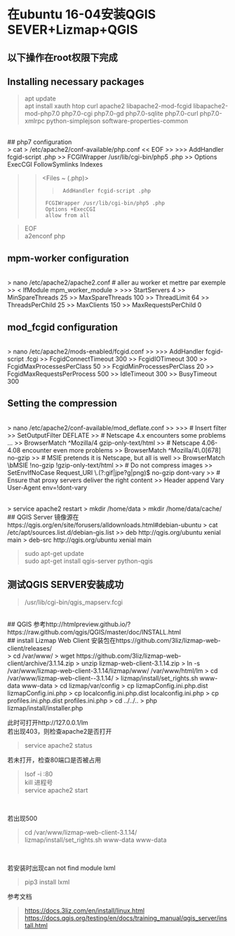 # 在ubuntu 16-04安装QGIS SEVER+Lizmap+QGIS
## 以下操作在root权限下完成
## Installing necessary packages ##
>apt update  
>apt install xauth htop curl apache2 libapache2-mod-fcgid libapache2-mod-php7.0 php7.0-cgi php7.0-gd php7.0-sqlite php7.0-curl php7.0-xmlrpc python-simplejson software-properties-common
<br>
## php7 configuration
<br>
> cat > /etc/apache2/conf-available/php.conf << EOF 
>> <Directory /usr/share> 
>>>      AddHandler fcgid-script .php  
>>      FCGIWrapper /usr/lib/cgi-bin/php5 .php  
>>      Options ExecCGI FollowSymlinks Indexes  

>></Directory >  

>> <Files ~ (\.php)>  
>>>      AddHandler fcgid-script .php  
>>      FCGIWrapper /usr/lib/cgi-bin/php5 .php  
>>      Options +ExecCGI  
>>      allow from all  

>> </Files >  

> EOF  
> a2enconf php
## mpm-worker configuration
<br>
> nano /etc/apache2/apache2.conf # aller au worker et mettre par exemple
>> < IfModule mpm_worker_module >
>>>      StartServers       4  
>>      MinSpareThreads    25  
>>      MaxSpareThreads    100  
>>      ThreadLimit          64  
>>      ThreadsPerChild      25  
>>      MaxClients        150  
>>      MaxRequestsPerChild   0  

>> </IfModule >

## mod_fcgid configuration
<br>
> nano /etc/apache2/mods-enabled/fcgid.conf
>> <IfModule mod_fcgid.c>
>>>      AddHandler    fcgid-script .fcgi  
>>      FcgidConnectTimeout 300  
>>      FcgidIOTimeout 300  
>>      FcgidMaxProcessesPerClass 50  
>>      FcgidMinProcessesPerClass 20  
>>      FcgidMaxRequestsPerProcess 500  
>>      IdleTimeout   300  
>>      BusyTimeout   300  

>> </IfModule >
## Setting the compression
<br>
> nano /etc/apache2/conf-available/mod_deflate.conf
>> <Location / >  
>>>        # Insert filter
>>        SetOutputFilter DEFLATE
>>        # Netscape 4.x encounters some problems ...
>>        BrowserMatch ^Mozilla/4 gzip-only-text/html
>>        # Netscape 4.06-4.08 encounter even more problems
>>        BrowserMatch ^Mozilla/4\.0[678] no-gzip
>>        # MSIE pretends it is Netscape, but all is well
>>        BrowserMatch \bMSIE !no-gzip !gzip-only-text/html
>>        # Do not compress images
>>        SetEnvIfNoCase Request_URI \.(?:gif|jpe?g|png)$ no-gzip dont-vary
>>        # Ensure that proxy servers deliver the right content
>>        Header append Vary User-Agent env=!dont-vary

>> </Location >
<br>
>         service apache2 restart  
>          mkdir /home/data  
>         mkdir /home/data/cache/
<br>
## QGIS Server
镜像源在https://qgis.org/en/site/forusers/alldownloads.html#debian-ubuntu
> cat /etc/apt/sources.list.d/debian-gis.list
>>     deb http://qgis.org/ubuntu xenial main  
>     deb-src http://qgis.org/ubuntu xenial main

> sudo apt-get update  
> sudo apt-get install qgis-server python-qgis
## 测试QGIS SERVER安装成功
> /usr/lib/cgi-bin/qgis_mapserv.fcgi
<br>
## QGIS
参考http://htmlpreview.github.io/?https://raw.github.com/qgis/QGIS/master/doc/INSTALL.html
<br>
## install Lizmap Web Client
安装包在https://github.com/3liz/lizmap-web-client/releases/
<br>
> cd /var/www/  
> wget https://github.com/3liz/lizmap-web-client/archive/3.1.14.zip  
> unzip lizmap-web-client-3.1.14.zip  
> ln -s /var/www/lizmap-web-client-3.1.14/lizmap/www/ /var/www/html/lm  
> cd /var/www/lizmap-web-client--3.1.14/  
> lizmap/install/set_rights.sh www-data www-data  
> cd lizmap/var/config  
> cp lizmapConfig.ini.php.dist lizmapConfig.ini.php  
> cp localconfig.ini.php.dist localconfig.ini.php  
> cp profiles.ini.php.dist profiles.ini.php  
> cd ../../..  
> php lizmap/install/installer.php  
<br>

此时可打开http://127.0.0.1/lm <br>
若出现403，则检查apache2是否打开 <br>
> service apache2 status

若未打开，检查80端口是否被占用 <br>
> lsof -i :80  
> kill 进程号  
> service apache2 start  
<br>

若出现500 <br>
> cd /var/www/lizmap-web-client-3.1.14/  
> lizmap/install/set_rights.sh www-data www-data
<br>

若安装时出现can not find module lxml <br>
> pip3 install lxml

参考文档<br>
> https://docs.3liz.com/en/install/linux.html  
> https://docs.qgis.org/testing/en/docs/training_manual/qgis_server/install.html
